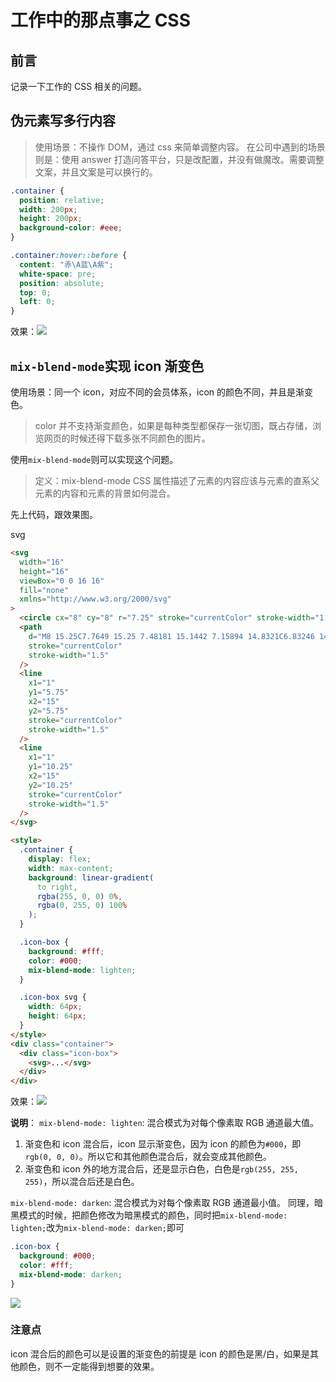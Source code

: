 # 工作中的那点事之 CSS

## 前言

记录一下工作的 CSS 相关的问题。

## 伪元素写多行内容

> 使用场景：不操作 DOM，通过 css 来简单调整内容。
> 在公司中遇到的场景则是：使用 answer 打造问答平台，只是改配置，并没有做魔改。需要调整文案，并且文案是可以换行的。

```css
.container {
  position: relative;
  width: 200px;
  height: 200px;
  background-color: #eee;
}

.container:hover::before {
  content: "赤\A蓝\A紫";
  white-space: pre;
  position: absolute;
  top: 0;
  left: 0;
}
```

效果：![](https://www.clzczh.top/CLZ_img/images/fake.gif)

## `mix-blend-mode`实现 icon 渐变色

使用场景：同一个 icon，对应不同的会员体系，icon 的颜色不同，并且是渐变色。

> color 并不支持渐变颜色，如果是每种类型都保存一张切图，既占存储，浏览网页的时候还得下载多张不同颜色的图片。

使用`mix-blend-mode`则可以实现这个问题。

> 定义：mix-blend-mode CSS 属性描述了元素的内容应该与元素的直系父元素的内容和元素的背景如何混合。

先上代码，跟效果图。

svg

```html
<svg
  width="16"
  height="16"
  viewBox="0 0 16 16"
  fill="none"
  xmlns="http://www.w3.org/2000/svg"
>
  <circle cx="8" cy="8" r="7.25" stroke="currentColor" stroke-width="1.5" />
  <path
    d="M8 15.25C7.7649 15.25 7.48181 15.1442 7.15894 14.8321C6.83246 14.5165 6.50419 14.0235 6.21224 13.3562C5.62932 12.0239 5.25 10.1307 5.25 8C5.25 5.86928 5.62932 3.97615 6.21224 2.64376C6.50419 1.97645 6.83246 1.48352 7.15894 1.16789C7.48181 0.855751 7.7649 0.75 8 0.75C8.2351 0.75 8.51819 0.855751 8.84106 1.16789C9.16754 1.48352 9.49581 1.97645 9.78776 2.64376C10.3707 3.97615 10.75 5.86928 10.75 8C10.75 10.1307 10.3707 12.0239 9.78776 13.3562C9.49581 14.0235 9.16754 14.5165 8.84106 14.8321C8.51819 15.1442 8.2351 15.25 8 15.25Z"
    stroke="currentColor"
    stroke-width="1.5"
  />
  <line
    x1="1"
    y1="5.75"
    x2="15"
    y2="5.75"
    stroke="currentColor"
    stroke-width="1.5"
  />
  <line
    x1="1"
    y1="10.25"
    x2="15"
    y2="10.25"
    stroke="currentColor"
    stroke-width="1.5"
  />
</svg>
```

```html
<style>
  .container {
    display: flex;
    width: max-content;
    background: linear-gradient(
      to right,
      rgba(255, 0, 0) 0%,
      rgba(0, 255, 0) 100%
    );
  }

  .icon-box {
    background: #fff;
    color: #000;
    mix-blend-mode: lighten;
  }

  .icon-box svg {
    width: 64px;
    height: 64px;
  }
</style>
<div class="container">
  <div class="icon-box">
    <svg>...</svg>
  </div>
</div>
```

效果：![](https://www.clzczh.top/CLZ_img/images/20250313233928.png)

**说明**：
`mix-blend-mode: lighten`: 混合模式为对每个像素取 RGB 通道最大值。

1. 渐变色和 icon 混合后，icon 显示渐变色，因为 icon 的颜色为`#000`，即`rgb(0, 0, 0)`。所以它和其他颜色混合后，就会变成其他颜色。
2. 渐变色和 icon 外的地方混合后，还是显示白色，白色是`rgb(255, 255, 255)`，所以混合后还是白色。

`mix-blend-mode: darken`: 混合模式为对每个像素取 RGB 通道最小值。
同理，暗黑模式的时候，把颜色修改为暗黑模式的颜色，同时把`mix-blend-mode: lighten;`改为`mix-blend-mode: darken;`即可

```css
.icon-box {
  background: #000;
  color: #fff;
  mix-blend-mode: darken;
}
```

![](https://www.clzczh.top/CLZ_img/images/20250313234815.png)

### 注意点

icon 混合后的颜色可以是设置的渐变色的前提是 icon 的颜色是黑/白，如果是其他颜色，则不一定能得到想要的效果。

